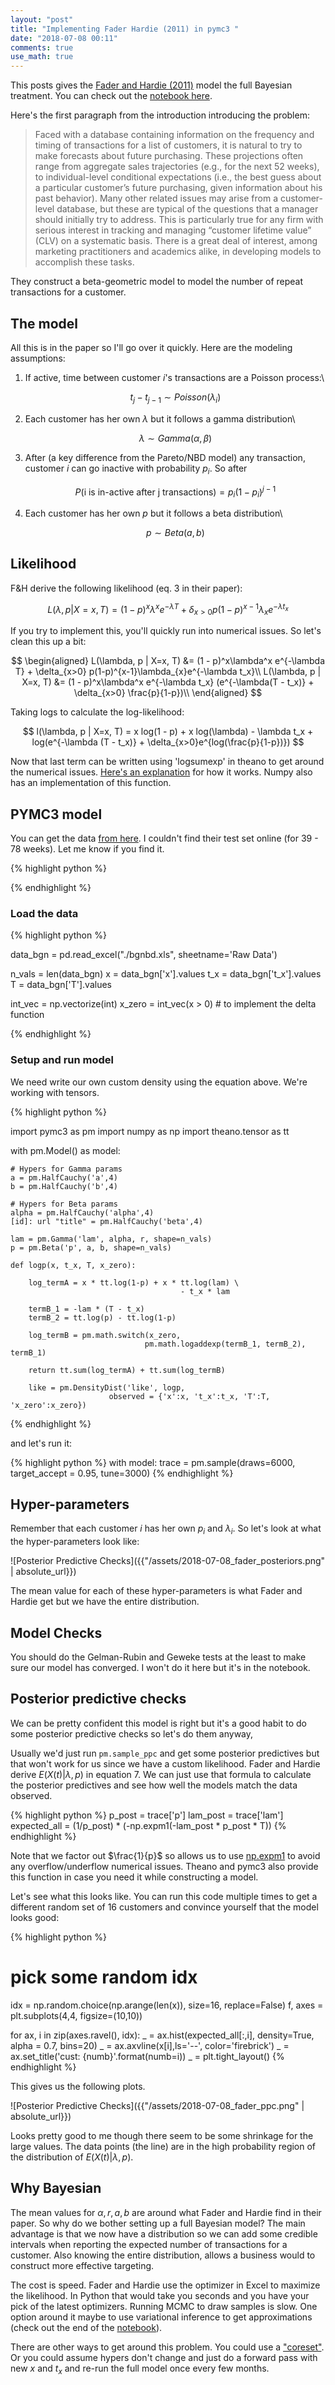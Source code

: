```yaml
---
layout: "post"
title: "Implementing Fader Hardie (2011) in pymc3 "
date: "2018-07-08 00:11"
comments: true
use_math: true
---
```


This posts gives the [Fader and Hardie (2011)](http://brucehardie.com/papers/018/fader_et_al_mksc_05.pdf) model the full Bayesian treatment. You can check out the [notebook here](https://github.com/sidravi1/Blog/blob/master/nbs/Fader_Hardie.ipynb).

Here's the first paragraph from the introduction introducing the problem:

> Faced with a database containing information on the frequency and timing of transactions for a list of customers, it is natural to try to make forecasts about future purchasing. These projections often range from aggregate sales trajectories (e.g., for the next 52 weeks), to individual-level conditional expectations (i.e., the best guess about a particular customer’s future purchasing, given information about his past behavior). Many other related issues may arise from a customer-level database, but these are typical of the questions that a manager should initially try to address. This is particularly true for any firm with serious interest in tracking and managing “customer lifetime value” (CLV) on a systematic basis. There is a great deal of interest, among marketing practitioners and academics alike, in developing models to accomplish these tasks.

They construct a beta-geometric model to model the number of repeat transactions for a customer.

## The model

All this is in the paper so I'll go over it quickly. Here are the modeling assumptions:

1. If active, time between customer $i$'s transactions are a Poisson process:\\

     $$
     t_j - t_{j-1} \sim Poisson(\lambda_i)
     $$

2. Each customer has her own $\lambda$ but it follows a gamma distribution\\

    $$
    \lambda \sim Gamma(\alpha, \beta)
    $$


3. After (a key difference from the Pareto/NBD model) any transaction, customer $i$ can go inactive with probability $p_i$. So after

    $$
    P(\text{i is in-active after j transactions}) = p_i(1 - p_i)^{j-1}
    $$

4. Each customer has her own $p$ but it follows a beta distribution\\

    $$
    p \sim Beta(a, b)
    $$

## Likelihood

F&H derive the following likelihood (eq. 3 in their paper):

$$
L(\lambda, p | X=x, T) = (1 - p)^x\lambda^x e^{-\lambda T} + \delta_{x>0} p(1-p)^{x-1}\lambda_{x}e^{-\lambda t_x}
$$

If you try to implement this, you'll quickly run into numerical issues. So let's clean this up a bit:

$$
\begin{aligned}
L(\lambda, p | X=x, T) &= (1 - p)^x\lambda^x e^{-\lambda T} + \delta_{x>0} p(1-p)^{x-1}\lambda_{x}e^{-\lambda t_x}\\
L(\lambda, p | X=x, T) &= (1 - p)^x\lambda^x e^{-\lambda t_x} (e^{-\lambda(T - t_x)} + \delta_{x>0} \frac{p}{1-p})\\
\end{aligned}  
$$

Taking logs to calculate the log-likelihood:

$$
l(\lambda, p | X=x, T) = x log(1 - p) + x log(\lambda) - \lambda t_x + log(e^{-\lambda (T - t_x)} +    
                                  \delta_{x>0}e^{log(\frac{p}{1-p})})
$$

Now that last term can be written using 'logsumexp' in theano to get around the numerical issues. [Here's an explanation](https://am207.github.io/2017/wiki/marginaloverdiscrete.html#the-log-sum-exp-trick-and-mixtures) for how it works. Numpy also has an implementation of this function.

## PYMC3 model

You can get the data [from here](http://www.brucehardie.com/notes/004/). I couldn't find their test set online (for 39 - 78 weeks). Let me know if you find it.

{% highlight python %}

{% endhighlight %}

### Load the data

{% highlight python %}

data_bgn = pd.read_excel("./bgnbd.xls", sheetname='Raw Data')

n_vals = len(data_bgn)
x = data_bgn['x'].values
t_x = data_bgn['t_x'].values
T = data_bgn['T'].values

int_vec = np.vectorize(int)
x_zero = int_vec(x > 0)       # to implement the delta function

{% endhighlight %}

### Setup and run model

We need write our own custom density using the equation above. We're working with tensors.

{% highlight python %}

import pymc3 as pm
import numpy as np
import theano.tensor as tt

with pm.Model() as model:

    # Hypers for Gamma params    
    a = pm.HalfCauchy('a',4)
    b = pm.HalfCauchy('b',4)

    # Hypers for Beta params  
    alpha = pm.HalfCauchy('alpha',4)
    [id]: url "title" = pm.HalfCauchy('beta',4)

    lam = pm.Gamma('lam', alpha, r, shape=n_vals)
    p = pm.Beta('p', a, b, shape=n_vals)

    def logp(x, t_x, T, x_zero):

        log_termA = x * tt.log(1-p) + x * tt.log(lam) \
                                          - t_x * lam

        termB_1 = -lam * (T - t_x)
        termB_2 = tt.log(p) - tt.log(1-p)

        log_termB = pm.math.switch(x_zero,
                                  pm.math.logaddexp(termB_1, termB_2), termB_1)

        return tt.sum(log_termA) + tt.sum(log_termB)

        like = pm.DensityDist('like', logp,
                          observed = {'x':x, 't_x':t_x, 'T':T, 'x_zero':x_zero})

{% endhighlight %}

and let's run it:

{% highlight python %}
with model:
    trace = pm.sample(draws=6000, target_accept = 0.95, tune=3000)
{% endhighlight %}

## Hyper-parameters

Remember that each customer $i$ has her own $p_i$ and $\lambda_i$. So let's look at what the hyper-parameters look like:

![Posterior Predictive Checks]({{"/assets/2018-07-08_fader_posteriors.png" | absolute_url}})

The mean value for each of these hyper-parameters is what Fader and Hardie get but we have the entire distribution.

## Model Checks

You should do the Gelman-Rubin and Geweke tests at the least to make sure our model has converged. I won't do it here but it's in the notebook.

## Posterior predictive checks

We can be pretty confident this model is right but it's a good habit to do some posterior predictive checks so let's do them anyway,

Usually we'd just run `pm.sample_ppc` and get some posterior predictives but that won't work for us since we have a custom likelihood. Fader and Hardie derive $E(X(t)\vert\lambda,p)$ in equation 7. We can just use that formula to calculate the posterior predictives and see how well the models match the data observed.

{% highlight python %}
p_post = trace['p']
lam_post = trace['lam']
expected_all = (1/p_post) * (-np.expm1(-lam_post * p_post * T))
{% endhighlight %}

Note that we factor out $\frac{1}{p}$ so allows us to use [np.expm1](https://docs.scipy.org/doc/numpy/reference/generated/numpy.log1p.html) to avoid any overflow/underflow numerical issues. Theano and pymc3 also provide this function in case you need it while constructing a model.

Let's see what this looks like. You can run this code multiple times to get a different random set of 16 customers and convince yourself that the model looks good:

{% highlight python %}
# pick some random idx
idx = np.random.choice(np.arange(len(x)), size=16, replace=False)
f, axes = plt.subplots(4,4, figsize=(10,10))

for ax, i in zip(axes.ravel(), idx):
    _ = ax.hist(expected_all[:,i], density=True, alpha = 0.7, bins=20)
    _ = ax.axvline(x[i],ls='--', color='firebrick')
    _ = ax.set_title('cust: {numb}'.format(numb=i))
_ = plt.tight_layout()
{% endhighlight %}

This gives us the following plots.

![Posterior Predictive Checks]({{"/assets/2018-07-08_fader_ppc.png" | absolute_url}})

Looks pretty good to me though there seem to be some shrinkage for the large values. The data points (the line) are in the high probability region of the distribution of $E(X(t)\vert\lambda, p)$.

## Why Bayesian

The mean values for $\alpha, r, a, b$ are around what Fader and Hardie find in their paper. So why do we bother setting up a full Bayesian model? The main advantage is that we now have a distribution so we can add some credible intervals when reporting the expected number of transactions for a customer. Also knowing the entire distribution, allows a business would to construct more effective targeting.

The cost is speed. Fader and Hardie use the optimizer in Excel to maximize the likelihood. In Python that would take you seconds and you have your pick of the latest optimizers. Running MCMC to draw samples is slow. One option around it maybe to use variational inference to get approximations (check out the end of the [notebook](https://github.com/sidravi1/Blog/blob/master/nbs/Fader_Hardie.ipynb)).

There are other ways to get around this problem. You could use a ["coreset"](https://github.com/trevorcampbell/bayesian-coresets/). Or you could assume hypers don't change and just do a forward pass with new $x$ and $t_x$ and re-run the full model once every few months.
